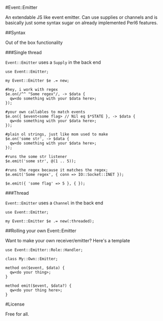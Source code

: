 #Event::Emitter

An extendable JS like event emitter.  Can use supplies or channels and is basically just some syntax sugar on already implemented Perl6 features.

##Syntax

Out of the box functionality

###Single thread

```Event::Emitter``` uses a ```Supply``` in the back end

```perl6
use Event::Emitter;

my Event::Emitter $e .= new;

#hey, i work with regex
$e.on(/^^ "Some regex"/, -> $data {
  qw<do something with your $data here>;
});

#your own callables to match events
$e.on({ $event<some flag> // Nil eq $*STATE }, -> $data {
  qw<do something with your $data here>;
});

#plain ol strings, just like mom used to make
$e.on('some str', -> $data {
  qw<do something with your $data here>;
});

#runs the some str listener
$e.emit('some str', @(1 .. 5)); 

#runs the regex because it matches the regex;
$e.emit('Some regex', { conn => IO::Socket::INET }); 

$e.emit({ 'some flag' => 5 }, { });
```

###Thread

```Event::Emitter``` uses a ```Channel``` in the back end

```perl6
use Event::Emitter;

my Event::Emitter $e .= new(:threaded);
```

##Rolling your own Event::Emitter

Want to make your own receiver/emitter?  Here's a template

```perl6
use Event::Emitter::Role::Handler;

class My::Own::Emitter;

method on($event, $data) {
  qw<do your thing>;
}

method emit($event, $data?) {
  qw<do your thing here>;
}
```

#License

Free for all.
